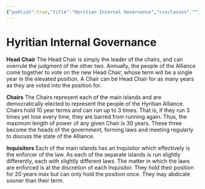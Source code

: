 ```yaml
---
{"publish":true,"title":"Hyritian Internal Governance","cssclasses":""}
---
```



# Hyritian Internal Governance

**Head Chair**
The Head Chair is simply the leader of the chairs, and can overrule the judgment of the other two. Annually, the people of the Alliance come together to vote on the new Head Chair, whose term will be a single year in the elevated position. A Chair can be Head Chair for as many years as they are voted into the position for.

**Chairs**
The Chairs represent each of the main islands and are democratically elected to represent the people of the Hyritian Alliance. Chairs hold 10 year terms and can run up to 3 times. That is, if they run 3 times yet lose every time, they are barred from running again. Thus, the maximum length of power of any given Chair is 30 years. These three become the heads of the government, forming laws and meeting regularly to discuss the state of the Alliance.

**Inquisitors**
Each of the main islands has an Inquisitor which effectively is the enforcer of the law. As each of the separate islands is run slightly differently, each with slightly different laws. The matter in which the laws are enforced is at the discretion of each Inquisitor. They hold their position for 20 years max but can only hold the position once. They may abdicate sooner than their term.
